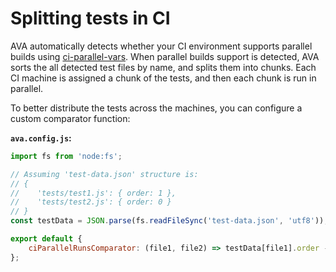 # Splitting tests in CI

AVA automatically detects whether your CI environment supports parallel builds using [ci-parallel-vars](https://www.npmjs.com/package/ci-parallel-vars).
When parallel builds support is detected, AVA sorts the all detected test files by name, and splits them into chunks.
Each CI machine is assigned a chunk of the tests, and then each chunk is run in parallel.

To better distribute the tests across the machines, you can configure a custom comparator function:

**`ava.config.js`:**

```js
import fs from 'node:fs';

// Assuming 'test-data.json' structure is:
// {
//    'tests/test1.js': { order: 1 },
//    'tests/test2.js': { order: 0 }
// }
const testData = JSON.parse(fs.readFileSync('test-data.json', 'utf8'));

export default {
    ciParallelRunsComparator: (file1, file2) => testData[file1].order - testData[file2].order,
};
```
